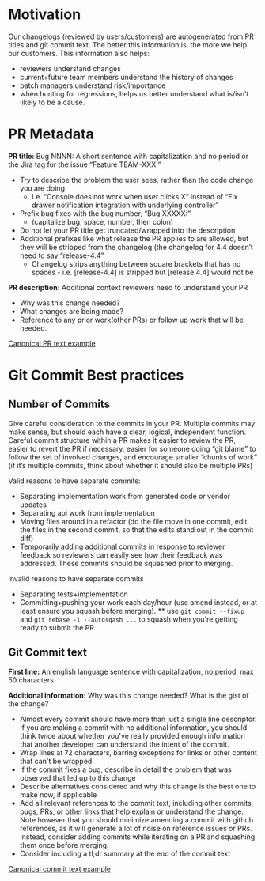 # Motivation
Our changelogs (reviewed by users/customers) are autogenerated from PR titles and git commit text.  The better this information is, the more we help our customers.  This information also helps:

* reviewers understand changes
* current+future team members understand the history of changes
* patch managers understand risk/importance
* when hunting for regressions, helps us better understand what is/isn’t likely to be a cause.

# PR Metadata

__PR title:__ Bug NNNN: A short sentence with capitalization and no period or the Jira tag for the issue “Feature TEAM-XXX:”

* Try to describe the problem the user sees, rather than the code change you are doing
  * I.e. “Console does not work when user clicks X” instead of “Fix drawer notification integration with underlying controller”
* Prefix bug fixes with the bug number, “Bug XXXXX:”
  * (capitalize bug, space, number, then colon)
* Do not let your PR title get truncated/wrapped into the description
* Additional prefixes like what release the PR applies to are allowed, but they will be stripped from the changelog (the changelog for 4.4 doesn’t need to say “release-4.4”
  * Changelog strips anything between square brackets that has no spaces - i.e. [release-4.4] is stripped but [release 4.4] would not be


__PR description:__  Additional context reviewers need to understand your PR

* Why was this change needed?
* What changes are being made?
* Reference to any prior work(other PRs) or follow up work that will be needed.

[Canonical PR text example](https://github.com/openshift/openshift-apiserver/pull/69)

# Git Commit Best practices

## Number of Commits

Give careful consideration to the commits in your PR.  Multiple
commits may make sense, but should each have a clear, logical,
independent function.  Careful commit structure within a PR makes it
easier to review the PR, easier to revert the PR if necessary, easier
for someone doing “git blame” to follow the set of involved changes,
and encourage smaller “chunks of work” (if it’s multiple commits,
think about whether it should also be multiple PRs)

Valid reasons to have separate commits:

* Separating implementation work from generated code or vendor updates
* Separating api work from implementation
* Moving files around in a refactor (do the file move in one commit, edit the files in the second commit, so that the edits stand out in the commit diff)
* Temporarily adding additional commits in response to reviewer feedback so reviewers can easily see how their feedback was addressed.  These commits should be squashed prior to merging.

Invalid reasons to have separate commits
* Separating tests+implementation
* Committing+pushing your work each day/hour (use amend instead, or at least ensure you squash before merging).
** use `git commit --fixup` and `git rebase -i --autosqash ...` to squash when you're getting ready to submit the PR

## Git Commit text

__First line:__  An english language sentence with capitalization, no period, max 50 characters

__Additional information:__  Why was this change needed?  What is the gist of the change?

* Almost every commit should have more than just a single line descriptor.  If you are making a commit with no additional information, you should think twice about whether you've really provided enough information that another developer can understand the intent of the commit.
* Wrap lines at 72 characters, barring exceptions for links or other content that can't be wrapped.
* If the commit fixes a bug, describe in detail the problem that was observed that led up to this change
* Describe alternatives considered and why this change is the best one to make now, if applicable
* Add all relevant references to the commit text, including other commits, bugs, PRs, or other links that help explain or understand the change. Note however that you should minimize amending a commit with github references, as it will generate a lot of noise on reference issues or PRs. Instead, consider adding commits while iterating on a PR and squashing them once before merging.
* Consider including a tl;dr summary at the end of the commit text

[Canonical commit text example](https://github.com/openshift/origin/commit/d7a7ff790f87ae14ad106f2256ebafc1e7c91949)
